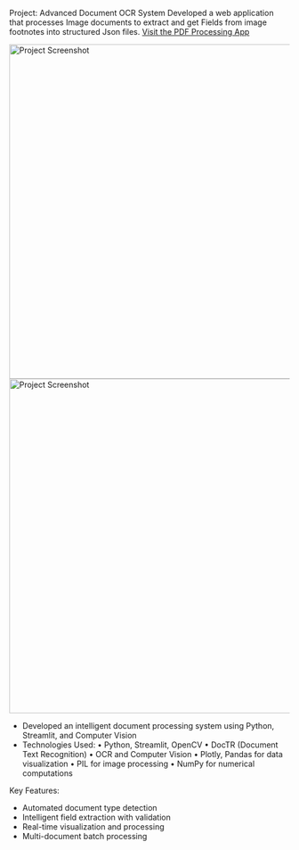 Project: Advanced Document OCR System
Developed a web application that processes Image documents to extract and get Fields from image footnotes into structured Json files.
[Visit the PDF Processing App](https://field-ocr-extraction-cams.streamlit.app/)

<img src="assets/website.png" alt="Project Screenshot" width="600"/>
<img src="assets/working.jpg" alt="Project Screenshot" width="600"/>

- Developed an intelligent document processing system using Python, Streamlit, and Computer Vision
- Technologies Used:
  • Python, Streamlit, OpenCV
  • DocTR (Document Text Recognition)
  • OCR and Computer Vision
  • Plotly, Pandas for data visualization
  • PIL for image processing
  • NumPy for numerical computations

Key Features:
- Automated document type detection
- Intelligent field extraction with validation
- Real-time visualization and processing
- Multi-document batch processing
